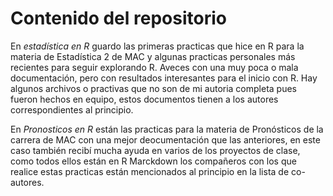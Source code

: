 # Contenido del repositorio

En *estadística en R* guardo las primeras practicas que hice en R para la materia de Estadística 2 de MAC y algunas practicas personales
más recientes para seguir explorando R. Aveces con una muy poca o mala documentación, pero con resultados
interesantes para el inicio con R. Hay algunos archivos o practivas que no son de mi autoria completa pues fueron hechos
en equipo, estos documentos tienen a los autores correspondientes al principio.

En *Pronosticos en R* están las practicas para la materia de Pronósticos de la carrera de MAC con una mejor deocumentación que las anteriores,
en este caso también recibí mucha ayuda en varios de los proyectos de clase, como todos ellos están en R Marckdown los compañeros
con los que realice estas practicas están mencionados al principio en la lista de co-autores.

